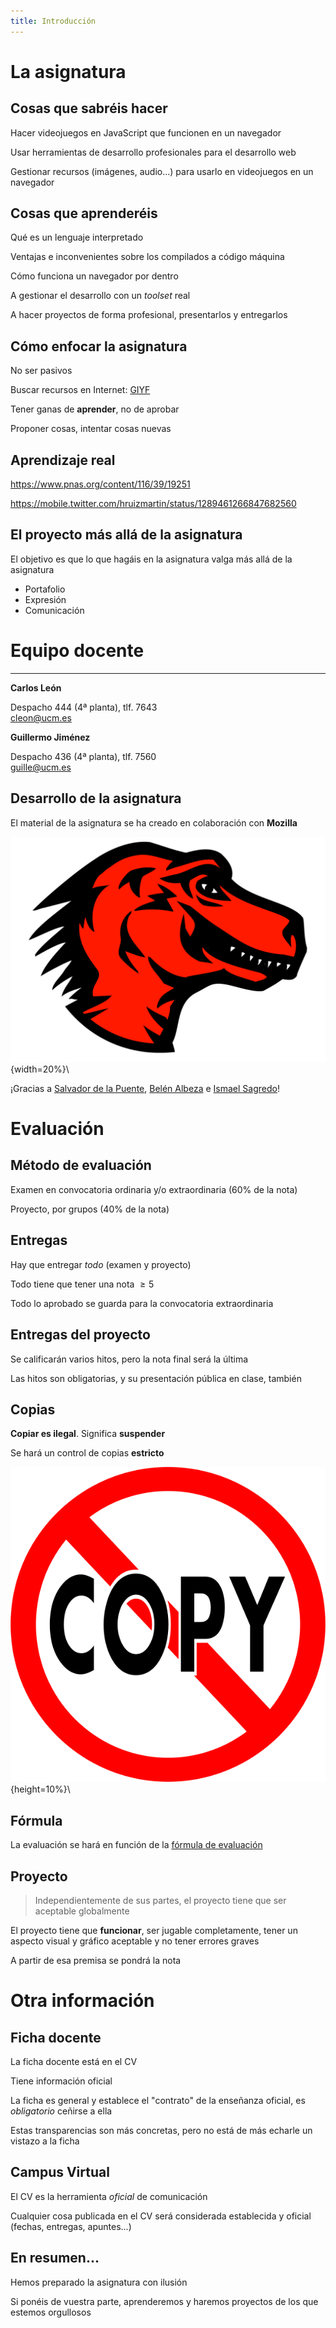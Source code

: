```yaml
---
title: Introducción
---
```


# La asignatura


## Cosas que sabréis hacer

Hacer videojuegos en JavaScript que funcionen en un navegador

Usar herramientas de desarrollo profesionales para el desarrollo web

Gestionar recursos (imágenes, audio...) para usarlo en videojuegos en un navegador


## Cosas que aprenderéis

Qué es un lenguaje interpretado

Ventajas e inconvenientes sobre los compilados a código máquina

Cómo funciona un navegador por dentro

A gestionar el desarrollo con un *toolset* real

A hacer proyectos de forma profesional, presentarlos y entregarlos


## Cómo enfocar la asignatura

No ser pasivos

Buscar recursos en Internet: [GIYF](https://es.wikipedia.org/wiki/GIYF)

Tener ganas de **aprender**, no de aprobar

Proponer cosas, intentar cosas nuevas

<!-- [Soltar sermón motivador]{.fragment} -->


## Aprendizaje real

<https://www.pnas.org/content/116/39/19251>

<https://mobile.twitter.com/hruizmartin/status/1289461266847682560>

## El proyecto más allá de la asignatura

El objetivo es que lo que hagáis en la asignatura valga más allá de la asignatura

- Portafolio
- Expresión
- Comunicación



# Equipo docente

---

**Carlos León**

Despacho 444 (4ª planta), tlf. 7643 \
<cleon@ucm.es>

**Guillermo Jiménez**

Despacho 436 (4ª planta), tlf. 7560 \
<guille@ucm.es>


## Desarrollo de la asignatura

El material de la asignatura se ha creado en colaboración con **Mozilla**

![Mozilla](mozilla.png){width=20%}\

¡Gracias a [Salvador de la Puente](https://es.linkedin.com/in/delapuente), [Belén Albeza](https://es.linkedin.com/in/belenalbeza) e [Ismael Sagredo](https://es.linkedin.com/in/ismael-sagredo-olivenza-b16b6937)!

# Evaluación

## Método de evaluación

Examen en convocatoria ordinaria y/o extraordinaria (60% de la nota)

Proyecto, por grupos (40% de la nota)


## Entregas

Hay que entregar *todo* (examen y proyecto)

Todo tiene que tener una nota $\geq 5$

Todo lo aprobado se guarda para la convocatoria extraordinaria


## Entregas del proyecto

Se calificarán varios hitos, pero la nota final será la última

Las hitos son obligatorias, y su presentación pública en clase, también


## Copias

**Copiar es ilegal**. Significa **suspender**

Se hará un control de copias **estricto**

![No copiar](no_copy.svg){height=10%}\


## Fórmula

La evaluación se hará en función de la [fórmula de evaluación](../otros/porcentajes.html)

## Proyecto

> Independientemente de sus partes, el proyecto tiene que ser aceptable globalmente

El proyecto tiene que **funcionar**, ser jugable completamente, tener un aspecto visual y gráfico aceptable y no tener errores graves

A partir de esa premisa se pondrá la nota

# Otra información


## Ficha docente

La ficha docente está en el CV

Tiene información oficial

La ficha es general y establece el "contrato" de la enseñanza oficial, es *obligatorio* ceñirse a ella

Estas transparencias son más concretas, pero no está de más echarle un vistazo a la ficha


## Campus Virtual

El CV es la herramienta *oficial* de comunicación

Cualquier cosa publicada en el CV será considerada establecida y oficial (fechas, entregas, apuntes...)


## En resumen...

Hemos preparado la asignatura con ilusión

Si ponéis de vuestra parte, aprenderemos y haremos proyectos de los que estemos orgullosos
